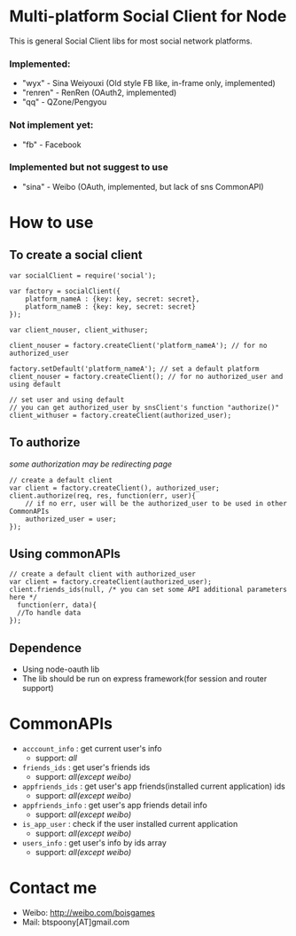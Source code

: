 # Multi-platform Social Client for Node
This is general Social Client libs for most social network platforms.

### Implemented:

* "wyx" - Sina Weiyouxi (Old style FB like, in-frame only, implemented)
* "renren" - RenRen (OAuth2, implemented)
* "qq" - QZone/Pengyou

### Not implement yet:

* "fb" - Facebook

### Implemented but not suggest to use

* "sina" - Weibo (OAuth, implemented, but lack of sns CommonAPI)

# How to use

## To create a social client
	var socialClient = require('social');
	
	var factory = socialClient({
		platform_nameA : {key: key, secret: secret},
		platform_nameB : {key: key, secret: secret}
	});
		
	var client_nouser, client_withuser;
	
	client_nouser = factory.createClient('platform_nameA'); // for no authorized_user
	
	factory.setDefault('platform_nameA'); // set a default platform
	client_nouser = factory.createClient(); // for no authorized_user and using default
	
	// set user and using default
	// you can get authorized_user by snsClient's function "authorize()"
	client_withuser = factory.createClient(authorized_user); 

## To authorize
_some authorization may be redirecting page_

	// create a default client
	var client = factory.createClient(), authorized_user;
	client.authorize(req, res, function(err, user){
		// if no err, user will be the authorized_user to be used in other CommonAPIs
		authorized_user = user;
	});
	
## Using commonAPIs
	// create a default client with authorized_user
	var client = factory.createClient(authorized_user);
	client.friends_ids(null, /* you can set some API additional parameters here */
	  function(err, data){
	  //To handle data
	});

## Dependence
* Using node-oauth lib
* The lib should be run on express framework(for session and router support)

# CommonAPIs
* ```acccount_info``` : get current user's info
	* support: _all_
* ```friends_ids``` : get user's friends ids
	* support: _all(except weibo)_
* ```appfriends_ids``` : get user's app friends(installed current application) ids
	* support: _all(except weibo)_
* ```appfriends_info``` : get user's app friends detail info
	* support: _all(except weibo)_
* ```is_app_user``` : check if the user installed current application
	* support: _all(except weibo)_
* ```users_info``` : get user's info by ids array
	* support: _all(except weibo)_

# Contact me
* Weibo: http://weibo.com/boisgames
* Mail: btspoony[AT]gmail.com